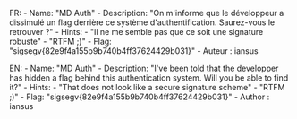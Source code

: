 FR:
    - Name: "MD Auth"
    - Description: "On m'informe que le développeur a dissimulé un flag derrière ce système d'authentification. Saurez-vous le retrouver ?"
    - Hints:
        - "Il ne me semble pas que ce soit une signature robuste"
        - "RTFM ;)"
    - Flag: "sigsegv{82e9f4a155b9b740b4ff37624429b031}"
    - Auteur : iansus

EN:
    - Name: "MD Auth"
    - Description: "I've been told that the developper has hidden a flag behind this authentication system. Will you be able to find it?"
    - Hints:
        - "That does not look like a secure signature scheme"
        - "RTFM ;)"
    - Flag: "sigsegv{82e9f4a155b9b740b4ff37624429b031}"
    - Author : iansus
